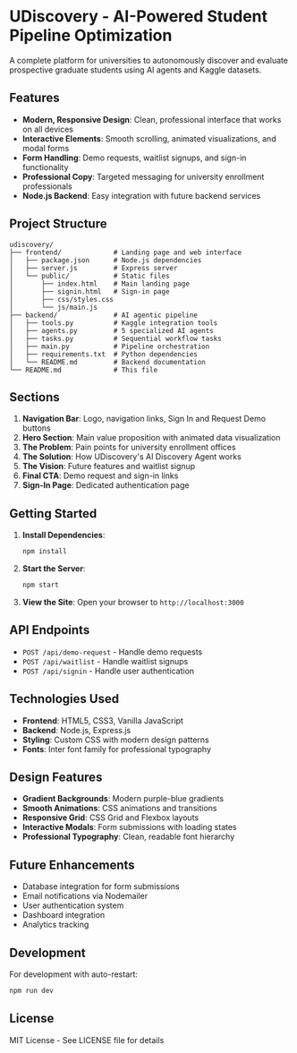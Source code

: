 # UDiscovery - AI-Powered Student Pipeline Optimization

A complete platform for universities to autonomously discover and evaluate prospective graduate students using AI agents and Kaggle datasets.

## Features

- **Modern, Responsive Design**: Clean, professional interface that works on all devices
- **Interactive Elements**: Smooth scrolling, animated visualizations, and modal forms
- **Form Handling**: Demo requests, waitlist signups, and sign-in functionality
- **Professional Copy**: Targeted messaging for university enrollment professionals
- **Node.js Backend**: Easy integration with future backend services

## Project Structure

```
udiscovery/
├── frontend/             # Landing page and web interface
│   ├── package.json      # Node.js dependencies
│   ├── server.js         # Express server
│   └── public/           # Static files
│       ├── index.html    # Main landing page
│       ├── signin.html   # Sign-in page
│       ├── css/styles.css
│       └── js/main.js
├── backend/              # AI agentic pipeline
│   ├── tools.py          # Kaggle integration tools
│   ├── agents.py         # 5 specialized AI agents
│   ├── tasks.py          # Sequential workflow tasks
│   ├── main.py           # Pipeline orchestration
│   ├── requirements.txt  # Python dependencies
│   └── README.md         # Backend documentation
└── README.md             # This file
```

## Sections

1. **Navigation Bar**: Logo, navigation links, Sign In and Request Demo buttons
2. **Hero Section**: Main value proposition with animated data visualization
3. **The Problem**: Pain points for university enrollment offices
4. **The Solution**: How UDiscovery's AI Discovery Agent works
5. **The Vision**: Future features and waitlist signup
6. **Final CTA**: Demo request and sign-in links
7. **Sign-In Page**: Dedicated authentication page

## Getting Started

1. **Install Dependencies**:
   ```bash
   npm install
   ```

2. **Start the Server**:
   ```bash
   npm start
   ```

3. **View the Site**:
   Open your browser to `http://localhost:3000`

## API Endpoints

- `POST /api/demo-request` - Handle demo requests
- `POST /api/waitlist` - Handle waitlist signups
- `POST /api/signin` - Handle user authentication

## Technologies Used

- **Frontend**: HTML5, CSS3, Vanilla JavaScript
- **Backend**: Node.js, Express.js
- **Styling**: Custom CSS with modern design patterns
- **Fonts**: Inter font family for professional typography

## Design Features

- **Gradient Backgrounds**: Modern purple-blue gradients
- **Smooth Animations**: CSS animations and transitions
- **Responsive Grid**: CSS Grid and Flexbox layouts
- **Interactive Modals**: Form submissions with loading states
- **Professional Typography**: Clean, readable font hierarchy

## Future Enhancements

- Database integration for form submissions
- Email notifications via Nodemailer
- User authentication system
- Dashboard integration
- Analytics tracking

## Development

For development with auto-restart:
```bash
npm run dev
```

## License

MIT License - See LICENSE file for details
